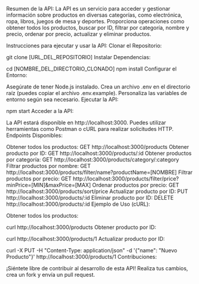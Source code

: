 
Resumen de la API:
La API es un servicio para acceder y gestionar información sobre productos en diversas categorías, como electrónica, ropa, libros, juegos de mesa y deportes. Proporciona operaciones como obtener todos los productos, buscar por ID, filtrar por categoría, nombre y precio, ordenar por precio, actualizar y eliminar productos.

Instrucciones para ejecutar y usar la API:
Clonar el Repositorio:

git clone [URL_DEL_REPOSITORIO]
Instalar Dependencias:

cd [NOMBRE_DEL_DIRECTORIO_CLONADO]
npm install
Configurar el Entorno:

Asegúrate de tener Node.js instalado.
Crea un archivo .env en el directorio raíz (puedes copiar el archivo .env.example).
Personaliza las variables de entorno según sea necesario.
Ejecutar la API:

npm start
Acceder a la API:

La API estará disponible en http://localhost:3000.
Puedes utilizar herramientas como Postman o cURL para realizar solicitudes HTTP.
Endpoints Disponibles:

Obtener todos los productos: GET http://localhost:3000/products
Obtener producto por ID: GET http://localhost:3000/products/:id
Obtener productos por categoría: GET http://localhost:3000/products/category/:category
Filtrar productos por nombre: GET http://localhost:3000/products/filter/name?productName=[NOMBRE]
Filtrar productos por precio: GET http://localhost:3000/products/filter/price?minPrice=[MIN]&maxPrice=[MAX]
Ordenar productos por precio: GET http://localhost:3000/products/sort/price
Actualizar producto por ID: PUT http://localhost:3000/products/:id
Eliminar producto por ID: DELETE http://localhost:3000/products/:id
Ejemplo de Uso (cURL):

Obtener todos los productos:


curl http://localhost:3000/products
Obtener producto por ID:


curl http://localhost:3000/products/1
Actualizar producto por ID:


curl -X PUT -H "Content-Type: application/json" -d '{"name": "Nuevo Producto"}' http://localhost:3000/products/1
Contribuciones:

¡Siéntete libre de contribuir al desarrollo de esta API! Realiza tus cambios, crea un fork y envía un pull request.
